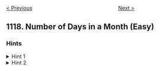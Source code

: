 <!--|This file generated by command(leetcode description); DO NOT EDIT.    |-->
<!--+----------------------------------------------------------------------+-->
<!--|@author    openset <openset.wang@gmail.com>                           |-->
<!--|@link      https://github.com/openset                                 |-->
<!--|@home      https://github.com/openset/leetcode                        |-->
<!--+----------------------------------------------------------------------+-->

[< Previous](https://github.com/openset/leetcode/tree/master/problems/building-h2o "Building H2O")
　　　　　　　　　　　　　　　　
[Next >](https://github.com/openset/leetcode/tree/master/problems/remove-vowels-from-a-string "Remove Vowels from a String")

## 1118. Number of Days in a Month (Easy)



### Hints
<details>
<summary>Hint 1</summary>
Does February have 28 days or 29 days?
</details>

<details>
<summary>Hint 2</summary>
Think of Leap years.
</details>
